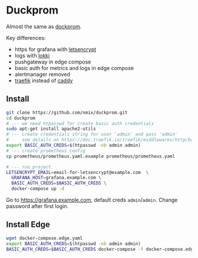 # Duckprom

Almost the same as [dockprom](https://github.com/stefanprodan/dockprom).

Key differences:
* https for grafana with [letsencrypt](https://letsencrypt.org/)
* logs with [lokki](https://grafana.com/oss/loki/)
* pushgateway in edge compose
* basic auth for metrics and logs in edge compose
* alertmanager removed
* [traefik](https://doc.traefik.io/traefik/) instead of [caddy](https://caddyserver.com/)

## Install
```bash
git clone https://github.com/nmix/duckprom.git
cd duckprom
# --- we need htpasswd for create basic auth credentials
sudo apt-get install apache2-utils
# --- create credentials string for user 'admin' and pass 'admin'
#     see details on https://doc.traefik.io/traefik/middlewares/http/basicauth/#configuration-examples
export BASIC_AUTH_CREDS=$(htpasswd -nb admin admin)
# --- create prometheus config
cp prometheus/prometheus.yaml.example prometheus/prometheus.yaml

# --- run project
LETSENCRYPT_EMAIL=email-for-letsencrypt@example.com  \
  GRAFANA_HOST=grafana.example.com \
  BASIC_AUTH_CREDS=$BASIC_AUTH_CREDS \
  docker-compose up -d
```

Go to https://grafana.example.com, default creds `admin`/`admin`. Change password after first login.

## Install Edge
```bash
wget docker-compose.edge.yaml
export BASIC_AUTH_CREDS=$(htpasswd -nb admin admin)
BASIC_AUTH_CREDS=$BASIC_AUTH_CREDS docker-compose -f docker-compose.edge.yaml up -d
```
